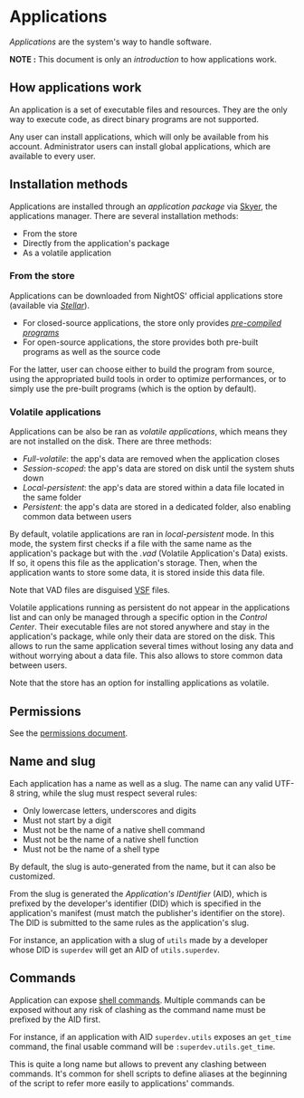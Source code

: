 # Applications

_Applications_ are the system's way to handle software.

**NOTE :** This document is only an *introduction* to how applications work.

## How applications work

An application is a set of executable files and resources. They are the only way to execute code, as direct binary programs are not supported.

Any user can install applications, which will only be available from his account.
Administrator users can install global applications, which are available to every user.

## Installation methods

Applications are installed through an _application package_ via [Skyer](../applications/Skyer.md), the applications manager. There are several installation methods:

* From the store
* Directly from the application's package
* As a volatile application

### From the store

Applications can be downloaded from NightOS' official applications store (available via [*Stellar*](../applications/Stellar.md)).

- For closed-source applications, the store only provides [_pre-compiled programs_](../technical/pre-compiling.md)
- For open-source applications, the store provides both pre-built programs as well as the source code

For the latter, user can choose either to build the program from source, using the appropriated build tools in order to optimize performances, or to simply use the pre-built programs (which is the option by default).

### Volatile applications

Applications can be also be ran as _volatile applications_, which means they are not installed on the disk. There are three methods:

* *Full-volatile*: the app's data are removed when the application closes
* *Session-scoped*: the app's data are stored on disk until the system shuts down
* *Local-persistent*: the app's data are stored within a data file located in the same folder
* *Persistent*: the app's data are stored in a dedicated folder, also enabling common data between users

By default, volatile applications are ran in *local-persistent* mode. In this mode, the system first checks if a file with the same name as the application's package but with the *.vad* (Volatile Application's Data) exists. If so, it opens this file as the application's storage. Then, when the application wants to store some data, it is stored inside this data file.

Note that VAD files are disguised [VSF](../filesystem/file-formats.md) files.

Volatile applications running as persistent do not appear in the applications list and can only be managed through a specific option in the *Control Center*. Their executable files are not stored anywhere and stay in the application's package, while only their data are stored on the disk. This allows to run the same application several times without losing any data and without worrying about a data file. This also allows to store common data between users.

Note that the store has an option for installing applications as volatile.

## Permissions

See the [permissions document](../features/permissions.md).

## Name and slug

Each application has a name as well as a slug. The name can any valid UTF-8 string, while the slug must respect several rules:

* Only lowercase letters, underscores and digits
* Must not start by a digit
* Must not be the name of a native shell command
* Must not be the name of a native shell function
* Must not be the name of a shell type

By default, the slug is auto-generated from the name, but it can also be customized.

From the slug is generated the _Application's IDentifier_ (AID), which is prefixed by the developer's identifier (DID) which is specified in the application's manifest (must match the publisher's identifier on the store). The DID is submitted to the same rules as the application's slug.

For instance, an application with a slug of `utils` made by a developer whose DID is `superdev` will get an AID of `utils.superdev`.

## Commands

Application can expose [shell commands](../technical/shell.md). Multiple commands can be exposed without any risk of clashing as the command name must be prefixed by the AID first.

For instance, if an application with AID `superdev.utils` exposes an `get_time` command, the final usable command will be `:superdev.utils.get_time`.

This is quite a long name but allows to prevent any clashing between commands. It's common for shell scripts to define aliases at the beginning of the script to refer more easily to applications' commands.
